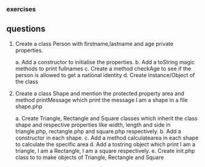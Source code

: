 ### exercises

## questions

1. Create a class Person with firstname,lastname and age private properties.

    a. Add a constructor to initialise the properties.
    b. Add a toString magic methods to print fullnames
    c. Create a method checkAge to see if the person is allowed to get a national identity
    d. Create instance/Object of the class

2. Create a class Shape and mention the protected property area and method printMessage which
print the message I am a shape in a file shape.php

    a. Create Triangle, Rectangle and Square classes which inherit the class shape and respective
    properties like width, length and side in triangle.php, rectangle.php and square.php
    respectively.
    b. Add a constructor in each shape.
    c. Add a method calculatearea in each shape to calculate the specific area
    d. Add a tostring object which print I am a triangle, I am a Rectangle, I am a square
    respectively.
    e. Create init.php class to to make objects of Triangle, Rectangle and Square